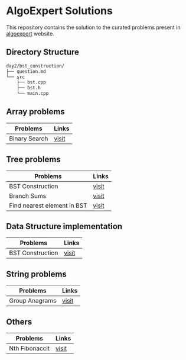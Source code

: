 # AlgoExpert Solutions

This repository contains the solution to the curated problems present in [algoexpert](http://algoexpert.com) website.

## Directory Structure

```bash
day2/bst_construction/
├── question.md
└── src
    ├── bst.cpp
    ├── bst.h
    └── main.cpp
```

## Array problems

| Problems      | Links                                             |
| ------------- | ------------------------------------------------- |
| Binary Search | [visit](day1/binary_search/src/binary_search.cpp) |

## Tree problems

| Problems                    | Links                                                                     |
| --------------------------- | ------------------------------------------------------------------------- |
| BST Construction            | [visit](day2/bst_construction/src/bst.cpp)                                |
| Branch Sums                 | [visit](day1/branchsums/branchsums.cpp)                                 |
| Find nearest element in BST | [visit](day1/nearest_element_in_bst/src/nearest_element_in_bst.cpp) |

## Data Structure implementation

| Problems         | Links                                      |
| ---------------- | ------------------------------------------ |
| BST Construction | [visit](day2/bst_construction/src/bst.cpp) |

## String problems

| Problems       | Links                                               |
| -------------- | --------------------------------------------------- |
| Group Anagrams | [visit](day2/group_anagrams/src/group_anagrams.cpp) |

## Others

| Problems       | Links                                 |
| -------------- | ------------------------------------- |
| Nth Fibonaccit | [visit](day2/nth_fib/src/nth_fib.cpp) |

